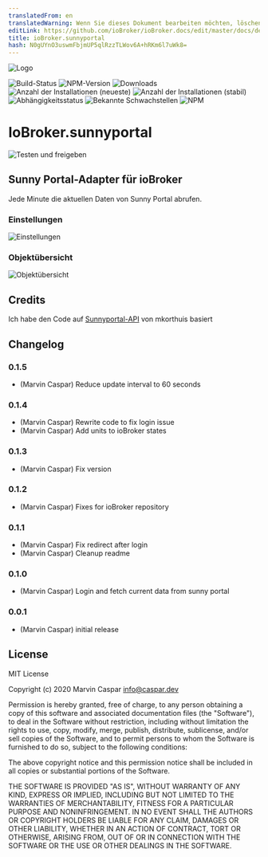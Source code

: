 ```yaml
---
translatedFrom: en
translatedWarning: Wenn Sie dieses Dokument bearbeiten möchten, löschen Sie bitte das Feld "translationsFrom". Andernfalls wird dieses Dokument automatisch erneut übersetzt
editLink: https://github.com/ioBroker/ioBroker.docs/edit/master/docs/de/adapterref/iobroker.sunnyportal/README.md
title: ioBroker.sunnyportal
hash: N0gUYnO3uswmFbjmUP5qlRzzTLWov6A+hRKm6l7uWk8=
---
```

![Logo](../../../en/adapterref/iobroker.sunnyportal/admin/sunnyportal.png)

![Build-Status](https://travis-ci.org/marvincaspar/ioBroker.sunnyportal.svg?branch=master)
![NPM-Version](http://img.shields.io/npm/v/iobroker.sunnyportal.svg)
![Downloads](https://img.shields.io/npm/dm/iobroker.sunnyportal.svg)
![Anzahl der Installationen (neueste)](http://iobroker.live/badges/sunnyportal-installed.svg)
![Anzahl der Installationen (stabil)](http://iobroker.live/badges/sunnyportal-stable.svg)
![Abhängigkeitsstatus](https://img.shields.io/david/marvincaspar/iobroker.sunnyportal.svg)
![Bekannte Schwachstellen](https://snyk.io/test/github/marvincaspar/ioBroker.sunnyportal/badge.svg)
![NPM](https://nodei.co/npm/iobroker.sunnyportal.png?downloads=true)

# IoBroker.sunnyportal
![Testen und freigeben](https://github.com/marvincaspar/ioBroker.sunnyportal/workflows/Test%20and%20Release/badge.svg)

## Sunny Portal-Adapter für ioBroker
Jede Minute die aktuellen Daten von Sunny Portal abrufen.

### Einstellungen
![Einstellungen](../../../en/adapterref/iobroker.sunnyportal/./docs/images/settings.png)

### Objektübersicht
![Objektübersicht](../../../en/adapterref/iobroker.sunnyportal/./docs/images/object-overview.png)

## Credits
Ich habe den Code auf [Sunnyportal-API](https://github.com/mkorthuis/sunnyportal-api/) von mkorthuis basiert

## Changelog

### 0.1.5
* (Marvin Caspar) Reduce update interval to 60 seconds

### 0.1.4
* (Marvin Caspar) Rewrite code to fix login issue
* (Marvin Caspar) Add units to ioBroker states

### 0.1.3
* (Marvin Caspar) Fix version

### 0.1.2
* (Marvin Caspar) Fixes for ioBroker repository

### 0.1.1
* (Marvin Caspar) Fix redirect after login
* (Marvin Caspar) Cleanup readme

### 0.1.0
* (Marvin Caspar) Login and fetch current data from sunny portal

### 0.0.1
* (Marvin Caspar) initial release

## License
MIT License

Copyright (c) 2020 Marvin Caspar <info@caspar.dev>

Permission is hereby granted, free of charge, to any person obtaining a copy
of this software and associated documentation files (the "Software"), to deal
in the Software without restriction, including without limitation the rights
to use, copy, modify, merge, publish, distribute, sublicense, and/or sell
copies of the Software, and to permit persons to whom the Software is
furnished to do so, subject to the following conditions:

The above copyright notice and this permission notice shall be included in all
copies or substantial portions of the Software.

THE SOFTWARE IS PROVIDED "AS IS", WITHOUT WARRANTY OF ANY KIND, EXPRESS OR
IMPLIED, INCLUDING BUT NOT LIMITED TO THE WARRANTIES OF MERCHANTABILITY,
FITNESS FOR A PARTICULAR PURPOSE AND NONINFRINGEMENT. IN NO EVENT SHALL THE
AUTHORS OR COPYRIGHT HOLDERS BE LIABLE FOR ANY CLAIM, DAMAGES OR OTHER
LIABILITY, WHETHER IN AN ACTION OF CONTRACT, TORT OR OTHERWISE, ARISING FROM,
OUT OF OR IN CONNECTION WITH THE SOFTWARE OR THE USE OR OTHER DEALINGS IN THE
SOFTWARE.